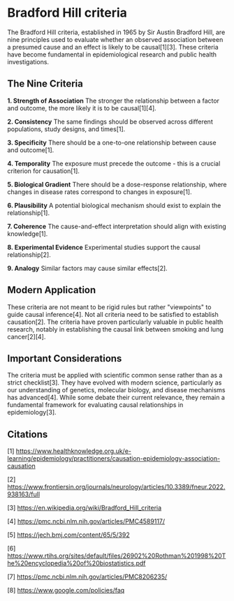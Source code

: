 # Bradford Hill criteria

The Bradford Hill criteria, established in 1965 by Sir Austin Bradford Hill, are nine principles used to evaluate whether an observed association between a presumed cause and an effect is likely to be causal[1][3]. These criteria have become fundamental in epidemiological research and public health investigations.

## The Nine Criteria

**1. Strength of Association**
The stronger the relationship between a factor and outcome, the more likely it is to be causal[1][4].

**2. Consistency**
The same findings should be observed across different populations, study designs, and times[1].

**3. Specificity**
There should be a one-to-one relationship between cause and outcome[1].

**4. Temporality**
The exposure must precede the outcome - this is a crucial criterion for causation[1].

**5. Biological Gradient**
There should be a dose-response relationship, where changes in disease rates correspond to changes in exposure[1].

**6. Plausibility**
A potential biological mechanism should exist to explain the relationship[1].

**7. Coherence**
The cause-and-effect interpretation should align with existing knowledge[1].

**8. Experimental Evidence**
Experimental studies support the causal relationship[2].

**9. Analogy**
Similar factors may cause similar effects[2].

## Modern Application

These criteria are not meant to be rigid rules but rather "viewpoints" to guide causal inference[4]. Not all criteria need to be satisfied to establish causation[2]. The criteria have proven particularly valuable in public health research, notably in establishing the causal link between smoking and lung cancer[2][4].

## Important Considerations

The criteria must be applied with scientific common sense rather than as a strict checklist[3]. They have evolved with modern science, particularly as our understanding of genetics, molecular biology, and disease mechanisms has advanced[4]. While some debate their current relevance, they remain a fundamental framework for evaluating causal relationships in epidemiology[3].

## Citations

[1] https://www.healthknowledge.org.uk/e-learning/epidemiology/practitioners/causation-epidemiology-association-causation

[2] https://www.frontiersin.org/journals/neurology/articles/10.3389/fneur.2022.938163/full

[3] https://en.wikipedia.org/wiki/Bradford_Hill_criteria

[4] https://pmc.ncbi.nlm.nih.gov/articles/PMC4589117/

[5] https://jech.bmj.com/content/65/5/392

[6] https://www.rtihs.org/sites/default/files/26902%20Rothman%201998%20The%20encyclopedia%20of%20biostatistics.pdf

[7] https://pmc.ncbi.nlm.nih.gov/articles/PMC8206235/

[8] https://www.google.com/policies/faq


